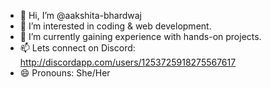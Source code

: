 - 👋 Hi, I’m @aakshita-bhardwaj
- 👀 I’m interested in coding & web development.
- 🌱 I’m currently gaining experience with hands-on projects.
- 📫 Lets connect on Discord: http://discordapp.com/users/1253725918275567617
- 😄 Pronouns: She/Her
